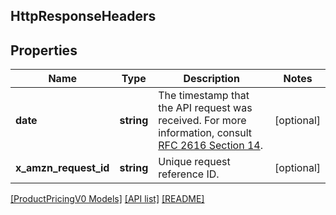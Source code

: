 ## HttpResponseHeaders

## Properties

Name | Type | Description | Notes
------------ | ------------- | ------------- | -------------
**date** | **string** | The timestamp that the API request was received.  For more information, consult [RFC 2616 Section 14](https://www.w3.org/Protocols/rfc2616/rfc2616-sec14.html). | [optional]
**x_amzn_request_id** | **string** | Unique request reference ID. | [optional]

[[ProductPricingV0 Models]](../) [[API list]](../../Api) [[README]](../../../README.md)
